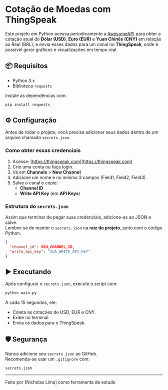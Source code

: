 # Cotação de Moedas com ThingSpeak

Este projeto em Python acessa periodicamente a [AwesomeAPI](https://docs.awesomeapi.com.br/api-de-moedas) para obter a cotação atual do **Dólar (USD)**, **Euro (EUR)** e **Yuan Chinês (CNY)** em relação ao Real (BRL), e envia esses dados para um canal no **ThingSpeak**, onde é possível gerar gráficos e visualizações em tempo real.

## 📦 Requisitos

- Python 3.x
- Biblioteca `requests`

Instale as dependências com:

```bash
pip install requests
```

## ⚙️ Configuração

Antes de rodar o projeto, você precisa adicionar seus dados dentro de um arquivo chamado `secrets.json`.

### Como obter essas credenciais

1. Acesse: [https://thingspeak.com](https://thingspeak.com)
2. Crie uma conta ou faça login.
3. Vá em **Channels** > **New Channel**
4. Adicione um nome e no mínimo 3 campos (Field1, Field2, Field3).
5. Salve o canal e copie:
   - **Channel ID**
   - **Write API Key** (em **API Keys**)

### Estrutura do `secrets.json`

Assim que terminar de pegar suas credenciais, adicione-as ao JSON e salve.  
Lembre-se de manter o `secrets.json` na **raiz do projeto**, junto com o código Python.

```json
{
  "channel_id": SEU_CHANNEL_ID,
  "write_api_key": "SUA_WRITE_API_KEY"
}
```

## ▶️ Executando

Após configurar o `secrets.json`, execute o script com:

```bash
python main.py
```

A cada 15 segundos, ele:
- Coleta as cotações de USD, EUR e CNY.
- Exibe no terminal.
- Envia os dados para o ThingSpeak.

## 🛡️ Segurança

Nunca adicione seu `secrets.json` ao GitHub.  
Recomenda-se usar um `.gitignore` com:

```
secrets.json
```

---

Feito por [Nicholas Lima] como ferramenta de estudo
